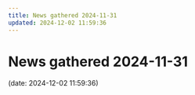 ```yaml
---
title: News gathered 2024-11-31
updated: 2024-12-02 11:59:36
---
```


# News gathered 2024-11-31

(date: 2024-12-02 11:59:36)

